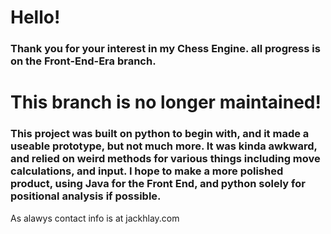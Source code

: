 # Hello!

### Thank you for your interest in my Chess Engine. all progress is on the Front-End-Era branch.  

  
# This branch is no longer maintained!
### This project was built on python to begin with, and it made a useable prototype, but not much more. It was kinda awkward, and relied on weird methods for various things including move calculations, and input. I hope to make a more polished product, using Java for the Front End, and python solely for positional analysis if possible.
  
As alawys contact info is at jackhlay.com
